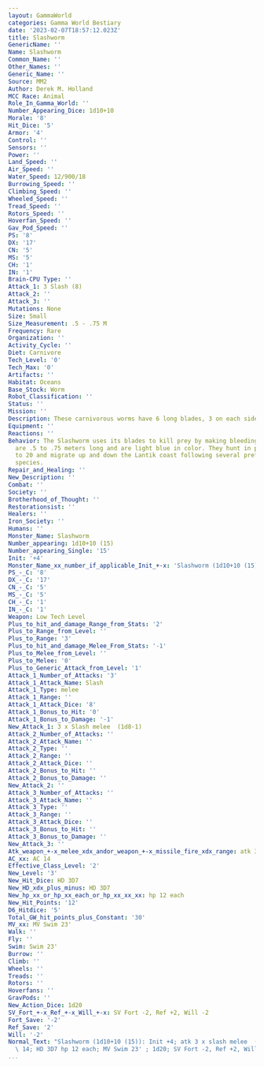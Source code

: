 ```yaml
---
layout: GammaWorld
categories: Gamma World Bestiary
date: '2023-02-07T18:57:12.023Z'
title: Slashworm
GenericName: ''
Name: Slashworm
Common_Name: ''
Other_Names: ''
Generic_Name: ''
Source: MM2
Author: Derek M. Holland
MCC Race: Animal
Role_In_Gamma_World: ''
Number_Appearing_Dice: 1d10+10
Morale: '8'
Hit_Dice: '5'
Armor: '4'
Control: ''
Sensors: ''
Power: ''
Land_Speed: ''
Air_Speed: ''
Water_Speed: 12/900/18
Burrowing_Speed: ''
Climbing_Speed: ''
Wheeled_Speed: ''
Tread_Speed: ''
Rotors_Speed: ''
Hoverfan_Speed: ''
Gav_Pod_Speed: ''
PS: '8'
DX: '17'
CN: '5'
MS: '5'
CH: '1'
IN: '1'
Brain-CPU Type: ''
Attack_1: 3 Slash (8)
Attack_2: ''
Attack_3: ''
Mutations: None
Size: Small
Size_Measurement: .5 - .75 M
Frequency: Rare
Organization: ''
Activity_Cycle: ''
Diet: Carnivore
Tech_Level: '0'
Tech_Max: '0'
Artifacts: ''
Habitat: Oceans
Base_Stock: Worm
Robot_Classification: ''
Status: ''
Mission: ''
Description: These carnivorous worms have 6 long blades, 3 on each side
Equipment: ''
Reactions: ''
Behavior: The Slashworm uses its blades to kill prey by making bleeding wounds. They
  are .5 to .75 meters long and are light blue in color. They hunt in packs of 10
  to 20 and migrate up and down the Lantik coast following several preferred prey
  species.
Repair_and_Healing: ''
New_Description: ''
Combat: ''
Society: ''
Brotherhood_of_Thought: ''
Restorationsist: ''
Healers: ''
Iron_Society: ''
Humans: ''
Monster_Name: Slashworm
Number_appearing: 1d10+10 (15)
Number_appearing_Single: '15'
Init: '+4'
Monster_Name_xx_number_if_applicable_Init_+-x: 'Slashworm (1d10+10 (15)): Init +4'
PS_-_C: '8'
DX_-_C: '17'
CN_-_C: '5'
MS_-_C: '5'
CH_-_C: '1'
IN_-_C: '1'
Weapon: Low Tech Level
Plus_to_hit_and_damage_Range_from_Stats: '2'
Plus_to_Range_from_Level: ''
Plus_to_Range: '3'
Plus_to_hit_and_damage_Melee_From_Stats: '-1'
Plus_to_Melee_from_Level: ''
Plus_to_Melee: '0'
Plus_to_Generic_Attack_from_Level: '1'
Attack_1_Number_of_Attacks: '3'
Attack_1_Attack_Name: Slash
Attack_1_Type: melee
Attack_1_Range: ''
Attack_1_Attack_Dice: '8'
Attack_1_Bonus_to_Hit: '0'
Attack_1_Bonus_to_Damage: '-1'
New_Attack_1: 3 x Slash melee  (1d8-1)
Attack_2_Number_of_Attacks: ''
Attack_2_Attack_Name: ''
Attack_2_Type: ''
Attack_2_Range: ''
Attack_2_Attack_Dice: ''
Attack_2_Bonus_to_Hit: ''
Attack_2_Bonus_to_Damage: ''
New_Attack_2: ''
Attack_3_Number_of_Attacks: ''
Attack_3_Attack_Name: ''
Attack_3_Type: ''
Attack_3_Range: ''
Attack_3_Attack_Dice: ''
Attack_3_Bonus_to_Hit: ''
Attack_3_Bonus_to_Damage: ''
New_Attack_3: ''
Atk_weapon_+-x_melee_xdx_andor_weapon_+-x_missile_fire_xdx_range: atk 3 x slash melee  (1d8-1)
AC_xx: AC 14
Effective_Class_Level: '2'
New_Level: '3'
New_Hit_Dice: HD 3D7
New_HD_xdx_plus_minus: HD 3D7
New_hp_xx_or_hp_xx_each_or_hp_xx_xx_xx: hp 12 each
New_Hit_Points: '12'
D6_Hitdice: '5'
Total_GW_hit_points_plus_Constant: '30'
MV_xx: MV Swim 23'
Walk: ''
Fly: ''
Swim: Swim 23'
Burrow: ''
Climb: ''
Wheels: ''
Treads: ''
Rotors: ''
Hoverfans: ''
GravPods: ''
New_Action_Dice: 1d20
SV_Fort_+-x_Ref_+-x_Will_+-x: SV Fort -2, Ref +2, Will -2
Fort_Save: '-2'
Ref_Save: '2'
Will: '-2'
Normal_Text: "Slashworm (1d10+10 (15)): Init +4; atk 3 x slash melee  (1d8-1); AC\
  \ 14; HD 3D7 hp 12 each; MV Swim 23' ; 1d20; SV Fort -2, Ref +2, Will -2"
...
```

